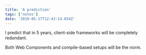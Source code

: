 ```yaml
---
title: 'A prediction'
tags: ['notes'] 
date: '2019-05-17T12:43:14.654Z'
---
```

I predict that in 5 years, client-side frameworks will be completely redundant. 

Both Web Components and compile-based setups will be the norm.